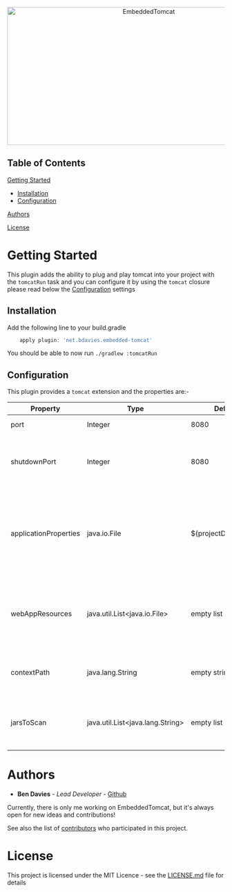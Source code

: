 <p align="center">
   <img src="https://socialify.git.ci/bendavies99/EmbeddedTomcat/image?description=1&font=Source%20Code%20Pro&language=1&name=1&owner=1&pattern=Signal&pulls=1&stargazers=1&theme=Dark" alt="EmbeddedTomcat" width="640" height="320" />
</p>

## Table of Contents

[Getting Started](#getting-started)

* [Installation](#installation)
* [Configuration](#configuration)

[Authors](#authors)

[License](#license)

# Getting Started

This plugin adds the ability to plug and play tomcat into your project with the `tomcatRun` task and you can configure 
it by using the `tomcat` closure please read below the [Configuration](#configuration) settings

## Installation
Add the following line to your build.gradle
```groovy
    apply plugin: 'net.bdavies.embedded-tomcat'
```
You should be able to now run `./gradlew :tomcatRun`

## Configuration
This plugin provides a `tomcat` extension and the properties are:-

Property | Type | Default Value | Description
------ | ------ | ------ | ------
port   | Integer |  8080 | The port that server runs on
shutdownPort   | Integer |  8080 | The port that will listen for a TCP packet with the ascii message of "SHUTDOWN"
applicationProperties   | java.io.File | ${projectDir}/app.properties | A file of properties to set that you would normally set in the context.xml using <Environment ... />
webAppResources | java.util.List<java.io.File> | empty list | A list of directories or files you wish to add to the tomcat vfs and for watching for live reload
contextPath | java.lang.String | empty string (ROOT) | The path for the context to run by default it uses the (ROOT) path
jarsToScan | java.util.List<java.lang.String> | empty list | A list of jars to scan for servlet API annotations e.g. @WebListener

# Authors

*   **Ben Davies** - *Lead Developer* - [Github](https://github.com/bendavies99)

Currently, there is only me working on EmbeddedTomcat, but it's always open for new ideas and contributions!

See also the list of [contributors](https://github.com/bendavies99/EmbeddedTomcat/contributors) who participated in this project.

# License

This project is licensed under the MIT Licence - see the [LICENSE.md](LICENSE.md) file for details

